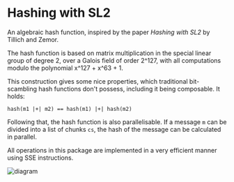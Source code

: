 # Hashing with SL2

An algebraic hash function, inspired by the paper _Hashing with SL2_ by Tillich and Zemor.

The hash function is based on matrix multiplication in the special linear group
of degree 2, over a Galois field of order 2^127, with all computations modulo
the polynomial x^127 + x^63 + 1.

This construction gives some nice properties, which traditional bit-scambling
hash functions don't possess, including it being composable. It holds:

    hash(m1 |+| m2) == hash(m1) |+| hash(m2)

Following that, the hash function is also parallelisable. If a message `m` can be divided into a list of chunks `cs`, the hash of the message can be calculated in parallel.

All operations in this package are implemented in a very efficient manner using SSE instructions.

![diagram](https://raw.githubusercontent.com/srijs/hwsl2-core/master/cat.png)
